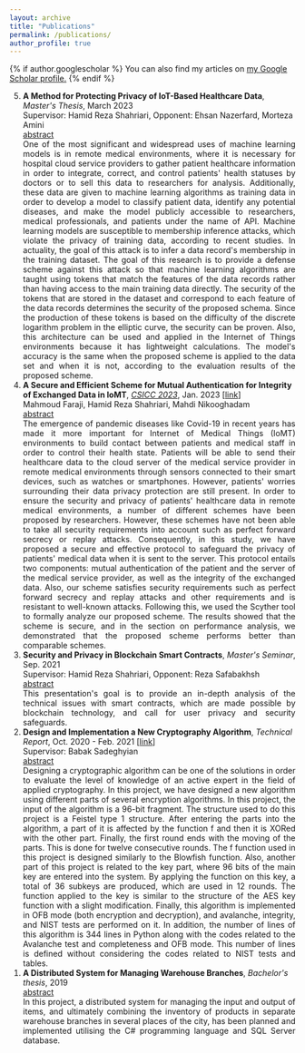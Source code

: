 ```yaml
---
layout: archive
title: "Publications"
permalink: /publications/
author_profile: true
---
```

<script src="https://ajax.googleapis.com/ajax/libs/jquery/3.5.1/jquery.min.js"></script>
<script>
  $(document).ready(function () {
    $(".abstract").hide();
    $(".button").on("click", function () {
        $(this).next(".abstract").slideToggle(400);
    });
});
</script>


<style>
.abstract{text-align:justify; }
.button{ text-align:justify; }
</style>

{% if author.googlescholar %}
  You can also find my articles on <u><a href="{{author.googlescholar}}">my Google Scholar profile</a>.</u>
{% endif %}



<ol reversed>

<div id="1">
<li> <b>A Method for Protecting Privacy of IoT-Based Healthcare Data</b>, <em>Master's Thesis</em>, March 2023 <!--[<a href="#">pdf</a>] [<a href="#">link</a>]-->
<br>Supervisor: Hamid Reza Shahriari, Opponent: Ehsan Nazerfard, Morteza Amini
<div class='button' data-content="toggle-text"><a href="#1">abstract</a></div>
<div class='abstract'>
One of the most significant and widespread uses of machine learning models is in remote medical environments, where it is necessary for hospital cloud service providers to gather patient healthcare information in order to integrate, correct, and control patients' health statuses by doctors or to sell this data to researchers for analysis. Additionally, these data are given to machine learning algorithms as training data in order to develop a model to classify patient data, identify any potential diseases, and make the model publicly accessible to researchers, medical professionals, and patients under the name of API. Machine learning models are susceptible to membership inference attacks, which violate the privacy of training data, according to recent studies. In actuality, the goal of this attack is to infer a data record's membership in the training dataset. The goal of this research is to provide a defense scheme against this attack so that machine learning algorithms are taught using tokens that match the features of the data records rather than having access to the main training data directly. The security of the tokens that are stored in the dataset and correspond to each feature of the data records determines the security of the proposed schema. Since the production of these tokens is based on the difficulty of the discrete logarithm problem in the elliptic curve, the security can be proven. Also, this architecture can be used and applied in the Internet of Things environments because it has lightweight calculations. The model's accuracy is the same when the proposed scheme is applied to the data set and when it is not, according to the evaluation results of the proposed scheme.
</div></li></div>
  
  
<div id="2">
<li> <b>A Secure and Efficient Scheme for Mutual Authentication for Integrity of Exchanged Data in IoMT</b>, <em><a href="https://csicc2023.csi.org.ir/Home">CSICC 2023</a></em>, Jan. 2023 <!--[<a href="#">pdf</a>]--> [<a href="https://ieeexplore.ieee.org/document/10105398?signout=success">link</a>]
<br>Mahmoud Faraji, Hamid Reza Shahriari, Mahdi Nikooghadam
<div class='button' data-content="toggle-text"><a href="#1">abstract</a></div>
<div class='abstract'>
The emergence of pandemic diseases like Covid-19 in recent years has made it more important for Internet of Medical Things (IoMT) environments to build contact between patients and medical staff in order to control their health state. Patients will be able to send their healthcare data to the cloud server of the medical service provider in remote medical environments through sensors connected to their smart devices, such as watches or smartphones. However, patients' worries surrounding their data privacy protection are still present. In order to ensure the security and privacy of patients' healthcare data in remote medical environments, a number of different schemes have been proposed by researchers. However, these schemes have not been able to take all security requirements into account such as perfect forward secrecy or replay attacks. Consequently, in this study, we have proposed a secure and effective protocol to safeguard the privacy of patients' medical data when it is sent to the server. This protocol entails two components: mutual authentication of the patient and the server of the medical service provider, as well as the integrity of the exchanged data. Also, our scheme satisfies security requirements such as perfect forward secrecy and replay attacks and other requirements and is resistant to well-known attacks. Following this, we used the Scyther tool to formally analyze our proposed scheme. The results showed that the scheme is secure, and in the section on performance analysis, we demonstrated that the proposed scheme performs better than comparable schemes.
</div></li></div>
  
  
<div id="3">
<li> <b>Security and Privacy in Blockchain Smart Contracts</b>, <em>Master's Seminar</em>, Sep. 2021 <!--[<a href="#">pdf</a>] [<a href="#">link</a>]-->
<br>Supervisor: Hamid Reza Shahriari, Opponent: Reza Safabakhsh
<div class='button' data-content="toggle-text"><a href="#1">abstract</a></div>
<div class='abstract'>
This presentation's goal is to provide an in-depth analysis of the technical issues with smart contracts, which are made possible by blockchain technology, and call for user privacy and security safeguards.
</div></li></div>
  
  
<div id="4">
<li> <b>Design and Implementation a New Cryptography Algorithm</b>, <em>Technical Report</em>, Oct. 2020 - Feb. 2021 <!--[<a href="#">pdf</a>]--> [<a href="https://github.com/mahmoudfaraji/MScDocuments/tree/main/TechnicalReports/newCryptoAlgorithm">link</a>]
<br>Supervisor: Babak Sadeghyian
<div class='button' data-content="toggle-text"><a href="#1">abstract</a></div>
<div class='abstract'>
Designing a cryptographic algorithm can be one of the solutions in order to evaluate the level of knowledge of an active expert in the field of applied cryptography. In this project, we have designed a new algorithm using different parts of several encryption algorithms. In this project, the input of the algorithm is a 96-bit fragment. The structure used to do this project is a Feistel type 1 structure. After entering the parts into the algorithm, a part of it is affected by the function f and then it is XORed with the other part. Finally, the first round ends with the moving of the parts. This is done for twelve consecutive rounds. The f function used in this project is designed similarly to the Blowfish function. Also, another part of this project is related to the key part, where 96 bits of the main key are entered into the system. By applying the function on this key, a total of 36 subkeys are produced, which are used in 12 rounds. The function applied to the key is similar to the structure of the AES key function with a slight modification. Finally, this algorithm is implemented in OFB mode (both encryption and decryption), and avalanche, integrity, and NIST tests are performed on it. In addition, the number of lines of this algorithm is 344 lines in Python along with the codes related to the Avalanche test and completeness and OFB mode. This number of lines is defined without considering the codes related to NIST tests and tables.
</div></li></div>
  
  
<div id="5">
<li> <b>A Distributed System for Managing Warehouse Branches</b>, <em>Bachelor's thesis</em>, 2019 <!--[<a href="#">pdf</a>] [<a href="#">link</a>]-->
<div class='button' data-content="toggle-text"><a href="#1">abstract</a></div>
<div class='abstract'>
In this project, a distributed system for managing the input and output of items, and ultimately combining the inventory of products in separate warehouse branches in several places of the city, has been planned and implemented utilising the C# programming language and SQL Server database.
</div></li></div>
  
 
</ol>







<!-- 
{% include base_path %}

{% for post in site.publications reversed %}
  {% include archive-single.html %}
{% endfor %}
-->
